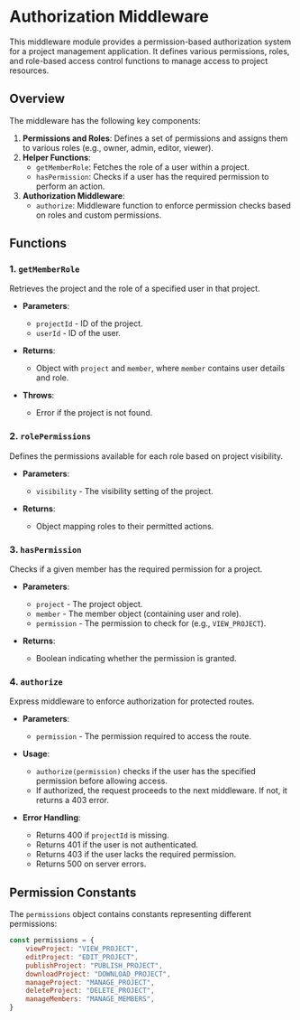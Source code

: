 # Authorization Middleware

This middleware module provides a permission-based authorization system for a project management application. It defines various permissions, roles, and role-based access control functions to manage access to project resources.

## Overview

The middleware has the following key components:

1. **Permissions and Roles**: Defines a set of permissions and assigns them to various roles (e.g., owner, admin, editor, viewer).
2. **Helper Functions**:
   - `getMemberRole`: Fetches the role of a user within a project.
   - `hasPermission`: Checks if a user has the required permission to perform an action.
3. **Authorization Middleware**:
   - `authorize`: Middleware function to enforce permission checks based on roles and custom permissions.

## Functions

### 1. `getMemberRole`

Retrieves the project and the role of a specified user in that project.

- **Parameters**:
  - `projectId` - ID of the project.
  - `userId` - ID of the user.

- **Returns**: 
  - Object with `project` and `member`, where `member` contains user details and role.

- **Throws**:
  - Error if the project is not found.

### 2. `rolePermissions`

Defines the permissions available for each role based on project visibility.

- **Parameters**:
  - `visibility` - The visibility setting of the project.

- **Returns**:
  - Object mapping roles to their permitted actions.

### 3. `hasPermission`

Checks if a given member has the required permission for a project.

- **Parameters**:
  - `project` - The project object.
  - `member` - The member object (containing user and role).
  - `permission` - The permission to check for (e.g., `VIEW_PROJECT`).

- **Returns**:
  - Boolean indicating whether the permission is granted.

### 4. `authorize`

Express middleware to enforce authorization for protected routes.

- **Parameters**:
  - `permission` - The permission required to access the route.

- **Usage**:
  - `authorize(permission)` checks if the user has the specified permission before allowing access.
  - If authorized, the request proceeds to the next middleware. If not, it returns a 403 error.

- **Error Handling**:
  - Returns 400 if `projectId` is missing.
  - Returns 401 if the user is not authenticated.
  - Returns 403 if the user lacks the required permission.
  - Returns 500 on server errors.

## Permission Constants

The `permissions` object contains constants representing different permissions:

```javascript
const permissions = {
    viewProject: "VIEW_PROJECT",
    editProject: "EDIT_PROJECT",
    publishProject: "PUBLISH_PROJECT",
    downloadProject: "DOWNLOAD_PROJECT",
    manageProject: "MANAGE_PROJECT",
    deleteProject: "DELETE_PROJECT",
    manageMembers: "MANAGE_MEMBERS",
}
